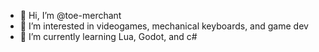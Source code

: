 - 👋 Hi, I’m @toe-merchant
- 👀 I’m interested in videogames, mechanical keyboards, and game dev
- 🌱 I’m currently learning Lua, Godot, and c#
